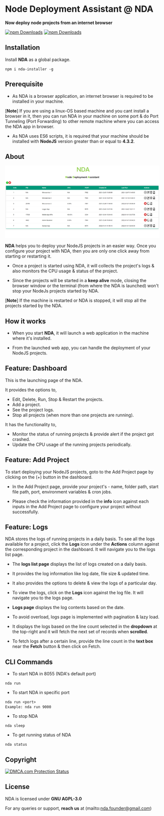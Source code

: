 # Node Deployment Assistant @ NDA
**Now deploy node projects from an internet browser**

[![npm Downloads](https://img.shields.io/npm/dm/nda-installer.svg?style=flat-square)](https://www.npmjs.com/package/nda-installer)
[![npm Downloads](https://img.shields.io/npm/dy/nda-installer.svg?style=flat-square)](https://www.npmjs.com/package/nda-installer)

## Installation

Install **NDA** as a global package.

```
npm i nda-installer -g
```

## Prerequisite

- As NDA is a browser application, an internet browser is required to be installed in your machine. 

[**Note**] If you are using a linux-OS based machine and you cant install a browser in it, then you can run NDA in your machine on some port & do Port Tunneling (Port Forwarding) to other remote machine where you can access the NDA app in browser.

- As NDA uses ES6 scripts, it is required that your machine should be installed with **NodeJS** version greater than or equal to **4.3.2**.

## About

<img src="https://github.com/fariz-codes/npm-images/blob/master/nda/dashboard.png?raw=true">

**NDA** helps you to deploy your NodeJS projects in an easier way. Once you configure your project with NDA, then you are only one click away from starting or restarting it.

- Once a project is started using NDA, it will collects the project's logs & also monitors the CPU usage & status of the project.

- Since the projects will be started in a **keep alive** mode, closing the browser window or the terminal (from where the NDA is launched) won't stop your NodeJs projects started by NDA.

[**Note**] If the machine is restarted or NDA is stopped, it will stop all the projects started by the NDA.

## How it works

- When you start **NDA**, it will launch a web application in the machine where it's installed.

- From the launched web app, you can handle the deployment of your NodeJS projects.

## Feature: Dashboard

This is the launching page of the NDA.

It provides the options to,

- Edit, Delete, Run, Stop & Restart the projects.
- Add a project.
- See the project logs.
- Stop all projects (when more than one projects are running).

It has the functionality to,

- Monitor the status of running projects & provide alert if the project got crashed.
- Update the CPU usage of the running projects periodically.

## Feature: Add Project

To start deploying your NodeJS projects, goto to the Add Project page by clicking on the (+) button in the dashboard.

- In the Add Project page, provide your project's - name, folder path, start file path, port, environment variables & cron jobs.

- Please check the information provided in the **info** icon against each inputs in the Add Project page to configure your project without successfully.

## Feature: Logs

NDA stores the logs of running projects in a daily basis. To see all the logs available for a project, click the **Logs** icon under the **Actions** column against the corresponding project in the dashboard. It will navigate you to the logs list page.

- The **logs list page** displays the list of logs created on a daily basis.

- It provides the log information like log date, file size & updated time.

- It also provides the options to delete & view the logs of a particular day.

- To view the logs, click on the **Logs** icon against the log file. It will navigate you to the logs page.

- **Logs page** displays the log contents based on the date.

- To avoid overload, logs page is implemented with pagination & lazy load. 

- It displays the logs based on the line count selected in the **dropdown** at the top-right and it will fetch the next set of records when **scrolled**.

- To fetch logs after a certain line, provide the line count in the **text box** near the **Fetch** button & then click on Fetch.

## CLI Commands

- To start NDA in 8055 (NDA's default port)

```
nda run
```

- To start NDA in specific port

```
nda run <port>
Example: nda run 9000
```

- To stop NDA

```
nda sleep
```

- To get running status of NDA

```
nda status
```

## Copyright

<a href="//www.dmca.com/Protection/Status.aspx?ID=eb641eb2-d944-4f08-806d-778e5288c0e3" title="DMCA.com Protection Status" class="dmca-badge"> <img src ="https://images.dmca.com/Badges/dmca_protected_25_120.png?ID=eb641eb2-d944-4f08-806d-778e5288c0e3"  alt="DMCA.com Protection Status" /></a>

## License

NDA is licensed under **GNU AGPL-3.0**

For any queries or support, **reach us** at (mailto:nda.founder@gmail.com)